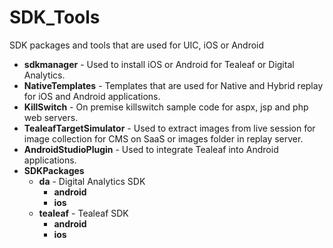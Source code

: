 # SDK_Tools
SDK packages and tools that are used for UIC, iOS or Android

* **sdkmanager** \- Used to install iOS or Android for Tealeaf or Digital Analytics.
* **NativeTemplates** \- Templates that are used for Native and Hybrid replay for iOS and Android applications.
* **KillSwitch** \- On premise killswitch sample code for aspx, jsp and php web servers.
* **TealeafTargetSimulator** \- Used to extract images from live session for image collection for CMS on SaaS or images folder in replay server.
* **AndroidStudioPlugin** \- Used to integrate Tealeaf into Android applications.
* **SDKPackages** 
  * **da** \- Digital Analytics SDK
    * **android**
    * **ios**
  * **tealeaf** \- Tealeaf SDK
    * **android**
    * **ios**
